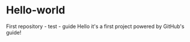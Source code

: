 # Hello-world
First repository - test - guide
Hello it's a first project powered by GitHub's guide!
